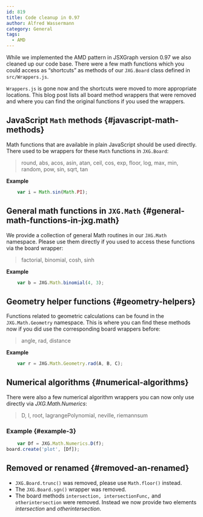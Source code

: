 ```yaml
---
id: 819
title: Code cleanup in 0.97
author: Alfred Wassermann
category: General
tags:
  - AMD
---
```


While we implemented the AMD pattern in JSXGraph version 0.97 we also cleaned up our code base. There were a few math functions which you could access as &#8220;shortcuts&#8221; as
methods of our `JXG.Board` class defined in `src/Wrappers.js`.

`Wrappers.js` is gone now and the shortcuts were moved to more appropriate locations. This blog post lists all board method wrappers that were removed and where you can find the
original functions if you used the wrappers.

## JavaScript `Math` methods {#javascript-math-methods}

Math functions that are available in plain JavaScript should be used directly. There used to be wrappers for these `Math` functions in `JXG.Board`:

> round, abs, acos, asin, atan, ceil, cos, exp, floor, log, max, min, random, pow, sin, sqrt, tan

**Example**

```javascript
    var i = Math.sin(Math.PI);
```

## General math functions in `JXG.Math` {#general-math-functions-in-jxg.math}

We provide a collection of general Math routines in our `JXG.Math` namespace. Please use them directly if you used to access these functions via the board wrapper:

> factorial, binomial, cosh, sinh

**Example**

```javascript
    var b = JXG.Math.binomial(4, 3);
```

## Geometry helper functions {#geometry-helpers}

Functions related to geometric calculations can be found in the `JXG.Math.Geometry` namespace. This is where you can find these methods now if you did use the corresponding board
wrappers before:

> angle, rad, distance

**Example**

```javascript
    var r = JXG.Math.Geometry.rad(A, B, C);
```

## Numerical algorithms {#numerical-algorithms}

There were also a few numerical algorithm wrappers you can now only use directly via _JXG.Math.Numerics_:

> D, I, root, lagrangePolynomial, neville, riemannsum

### Example {#example-3}

```javascript
    var Df = JXG.Math.Numerics.D(f);
board.create('plot', [Df]);
```

## Removed or renamed {#removed-an-renamed}

* `JXG.Board.trunc()` was removed, please use `Math.floor()` instead.
* The `JXG.Board.sgn()` wrapper was removed.
* The board methods `intersection, intersectionFunc,` and `otherintersection` were removed. Instead we now provide two elements _intersection_ and _otherintersection_.